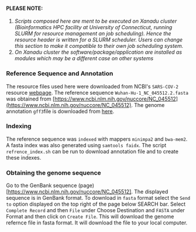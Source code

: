 

#### PLEASE NOTE:
1. *Scripts composed here are ment to be executed on Xanadu cluster (Bioinformatics HPC facility at University of Connecticut, running SLURM for resource management an job scheduling).  Hence the resource header is written for a SLURM scheduler.  Users can change this section to make it compatible to their own job scheduling system.*
2. *On Xanadu cluster the software/package/application are installed as modules which may be a different case on other systems*

### Reference Sequence and Annotation
The resource files used here were downloaded from NCBI's `SARS-COV-2` resource [webpage](https://www.ncbi.nlm.nih.gov/sars-cov-2/). The reference sequence `Wuhan-Hu-1_NC_045512.2.fasta` was obtained from [https://www.ncbi.nlm.nih.gov/nuccore/NC_045512](https://www.ncbi.nlm.nih.gov/nuccore/NC_045512).  The genome annotation `gff3`file is downloaded from [here](https://ftp.ncbi.nlm.nih.gov/genomes/all/GCF/009/858/895/GCF_009858895.2_ASM985889v3/GCF_009858895.2_ASM985889v3_genomic.gff.gz).

### Indexing
The reference sequence was `indexed` with mappers  `minimpa2` and `bwa-mem2`. A fasta index was also generated using `samtools faidx`. The script `refrence_index.sh` can be run to download annotation file and to create these indexes. 

### Obtaining the genome sequence
Go to the GenBank sequence (page)[https://www.ncbi.nlm.nih.gov/nuccore/NC_045512]. The displayed sequence is in GenBank format.  To download in `fasta` format select the `Send to` option displayed on the top right of the page below SEARCH bar. Select `Complete Record` and then `File` under Choose Destination and `FASTA` under Format and then click on `Create File`.  This will download the genome refernce file in fasta format.  It will download the file to your local computer.
